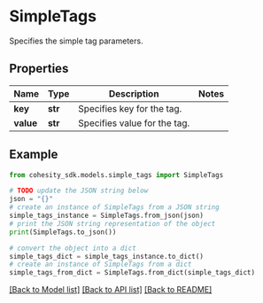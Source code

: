 # SimpleTags

Specifies the simple tag parameters.

## Properties

Name | Type | Description | Notes
------------ | ------------- | ------------- | -------------
**key** | **str** | Specifies key for the tag. | 
**value** | **str** | Specifies value for the tag. | 

## Example

```python
from cohesity_sdk.models.simple_tags import SimpleTags

# TODO update the JSON string below
json = "{}"
# create an instance of SimpleTags from a JSON string
simple_tags_instance = SimpleTags.from_json(json)
# print the JSON string representation of the object
print(SimpleTags.to_json())

# convert the object into a dict
simple_tags_dict = simple_tags_instance.to_dict()
# create an instance of SimpleTags from a dict
simple_tags_from_dict = SimpleTags.from_dict(simple_tags_dict)
```
[[Back to Model list]](../README.md#documentation-for-models) [[Back to API list]](../README.md#documentation-for-api-endpoints) [[Back to README]](../README.md)


